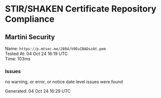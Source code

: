 # STIR/SHAKEN Certificate Repository Compliance

## Martini Security

Name: `https://p.mtsec.me/2884/V9EuIBADszAt.pem`\
Tested At: 04 Oct 24 16:19 UTC\
Time: 103ms

### Issues

no warning, or error, or notice date level issues were found

Generated: 04 Oct 24 16:29 UTC